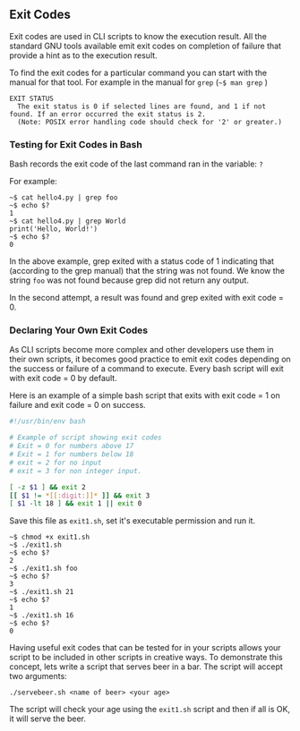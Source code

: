 ## Exit Codes

Exit codes are used in CLI scripts to know the execution result.  All the standard GNU tools available emit exit codes on completion of failure that provide a hint as to the execution result.

To find the exit codes for a particular command you can start with the manual for that tool.  For example in the manual for `grep` \(`~$ man grep` \)

```
EXIT STATUS
  The exit status is 0 if selected lines are found, and 1 if not found. If an error occurred the exit status is 2. 
  (Note: POSIX error handling code should check for '2' or greater.)
```

### Testing for Exit Codes in Bash

Bash records the exit code of the last command ran in the variable: `?`

For example:

```
~$ cat hello4.py | grep foo
~$ echo $?
1
~$ cat hello4.py | grep World
print('Hello, World!')
~$ echo $?
0
```

In the above example, grep exited with a status code of 1 indicating that \(according to the grep manual\) that the string was not found.  We know the string `foo` was not found because grep did not return any output.

In the second attempt, a result was found and grep exited with exit code = 0.

### Declaring Your Own Exit Codes

As CLI scripts become more complex and other developers use them in their own scripts, it becomes good practice to emit exit codes depending on the success or failure of a command to execute.  Every bash script will exit with exit code = 0 by default.

Here is an example of a simple bash script that exits with exit code = 1 on failure and exit code = 0 on success.

```bash
#!/usr/bin/env bash

# Example of script showing exit codes
# Exit = 0 for numbers above 17
# Exit = 1 for numbers below 18
# exit = 2 for no input
# exit = 3 for non integer input.

[ -z $1 ] && exit 2
[[ $1 != *[[:digit:]]* ]] && exit 3
[ $1 -lt 18 ] && exit 1 || exit 0
```
Save this file as `exit1.sh`, set it's executable permission and run it.
```
~$ chmod +x exit1.sh
~$ ./exit1.sh
~$ echo $?
2
~$ ./exit1.sh foo
~$ echo $?
3
~$ ./exit1.sh 21
~$ echo $?
1
~$ ./exit1.sh 16
~$ echo $?
0
```
Having useful exit codes that can be tested for in your scripts allows your script to be included in other scripts in creative ways.  To demonstrate this concept, lets write a script that serves beer in a bar.  The script will accept two arguments:
```
./servebeer.sh <name of beer> <your age>
```
The script will check your age using the `exit1.sh` script and then if all is OK, it will serve the beer.

